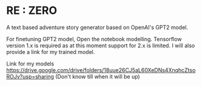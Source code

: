 # RE : ZERO
 A text based adventure story generator based on OpenAI's GPT2 model.

For finetuning GPT2 model, Open the notebook modelling.
Tensorflow version 1.x is required as at this moment support for 2.x is limited.
I will also provide a link for my trained model.

Link for my models
https://drive.google.com/drive/folders/18uue26CJ5aL60XeDNs4XnqhcZtsoROJv?usp=sharing
(Don't know till when it will be up)
